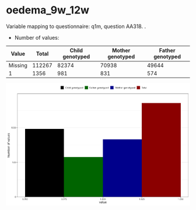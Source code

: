 # oedema_9w_12w
Variable mapping to questionnaire: q1m, question AA318.
.
- Number of values:

| Value | Total | Child genotyped | Mother genotyped | Father genotyped |
| ----- | ----- | --------------- | ---------------- | ---------------- |
| Missing | 112267 | 82374 | 70938 | 49644 |
| 1 | 1356 | 981 | 831 |574 |



![](oedema_9w_12w_n.png)




